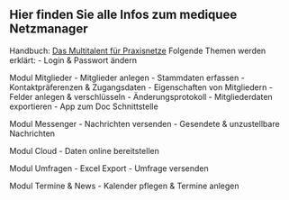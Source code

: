 ## Hier finden Sie alle Infos zum mediquee Netzmanager

Handbuch: [Das Multitalent für Praxisnetze](./Dokumente_Ärztenetze/handbuch_mediquu_netzmanager.pdf)
Folgende Themen werden erklärt:
    - Login & Passwort ändern

Modul Mitglieder
    - Mitglieder anlegen
    - Stammdaten erfassen
    - Kontaktpräferenzen & Zugangsdaten
    - Eigenschaften von Mitgliedern
    - Felder anlegen & verschlüsseln
    - Änderungsprotokoll
    - Mitgliederdaten exportieren
    - App zum Doc Schnittstelle

Modul Messenger
    - Nachrichten versenden
    - Gesendete & unzustellbare Nachrichten

Modul Cloud
    - Daten online bereitstellen

Modul Umfragen
    - Excel Export
    - Umfrage versenden

Modul Termine & News
    - Kalender pflegen & Termine anlegen






